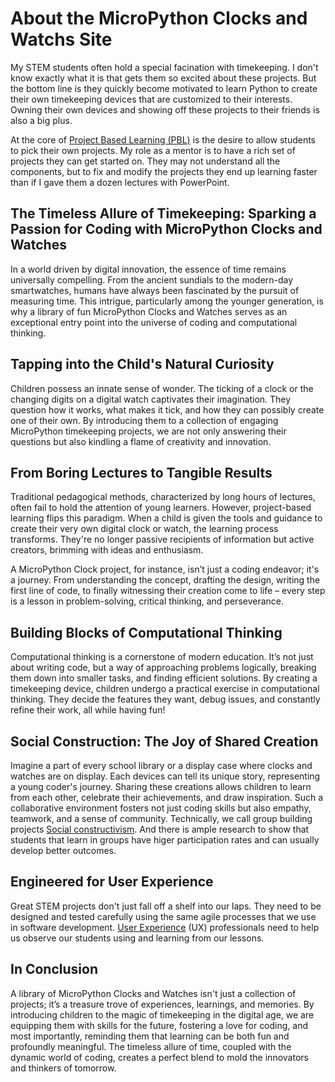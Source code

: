 # About the MicroPython Clocks and Watchs Site

<!-- 
Sample Prompt:
Create a persuasive motivational article about the values of a website dedicated
to the creation of clocks and watches using MicroPython.
Reference the following points:

1. Kids love clocks and watches
2. The lower cost of components
3. The need to teach computational thinking
4. The value of project-based learning
5. The value of social construction
6. The need for well-designed lesson plans
7. The focus on user experience
-->

My STEM students often hold a special facination with timekeeping.
I don't know exactly what it is that gets them so excited about
these projects.  But the bottom line is they quickly become
motivated to learn Python to create their own timekeeping
devices that are customized to their interests.  Owning their
own devices and showing off these
projects to their friends is also a big plus.

At the core of
 [Project Based Learning (PBL)](https://en.wikipedia.org/wiki/Project-based_learning)
 is the desire to allow students to pick their own projects.  My role
 as a mentor is to have a rich set of projects they can get
 started on.  They may not understand all the components, but
 to fix and modify the projects they end up learning
 faster than if I gave them a dozen lectures with PowerPoint.

## The Timeless Allure of Timekeeping: Sparking a Passion for Coding with MicroPython Clocks and Watches

In a world driven by digital innovation, the essence of time remains universally compelling. From the ancient sundials to the modern-day smartwatches, humans have always been fascinated by the pursuit of measuring time. This intrigue, particularly among the younger generation, is why a library of fun MicroPython Clocks and Watches serves as an exceptional entry point into the universe of coding and computational thinking.

## Tapping into the Child's Natural Curiosity

Children possess an innate sense of wonder. The ticking of a clock or the changing digits on a digital watch captivates their imagination. They question how it works, what makes it tick, and how they can possibly create one of their own. By introducing them to a collection of engaging MicroPython timekeeping projects, we are not only answering their questions but also kindling a flame of creativity and innovation.

## From Boring Lectures to Tangible Results

Traditional pedagogical methods, characterized by long hours of lectures, often fail to hold the attention of young learners. However, project-based learning flips this paradigm. When a child is given the tools and guidance to create their very own digital clock or watch, the learning process transforms. They're no longer passive recipients of information but active creators, brimming with ideas and enthusiasm.

A MicroPython Clock project, for instance, isn’t just a coding endeavor; it's a journey. From understanding the concept, drafting the design, writing the first line of code, to finally witnessing their creation come to life – every step is a lesson in problem-solving, critical thinking, and perseverance.

## Building Blocks of Computational Thinking

Computational thinking is a cornerstone of modern education. It’s not just about writing code, but a way of approaching problems logically, breaking them down into smaller tasks, and finding efficient solutions. By creating a timekeeping device, children undergo a practical exercise in computational thinking. They decide the features they want, debug issues, and constantly refine their work, all while having fun!

## Social Construction: The Joy of Shared Creation

Imagine a part of every school library or a display case where clocks and watches are on display.   Each devices can tell its unique story, representing a young coder's journey. Sharing these creations allows children to learn from each other, celebrate their achievements, and draw inspiration. Such a collaborative environment fosters not just coding skills but also empathy, teamwork, and a sense of community.  Technically, we call group building projects [Social constructivism](https://en.wikipedia.org/wiki/Social_constructivism#Education).  And there is ample
research to show that students that learn in groups have higer participation rates and can usually develop better outcomes.

## Engineered for User Experience

Great STEM projects don't just fall off a shelf into our laps.  They need to be designed and tested carefully using the same agile processes that we use in software development.  [User Experience](https://en.wikipedia.org/wiki/User_experience) (UX) professionals need to help us observe our students using and learning from our lessons.


## In Conclusion

A library of MicroPython Clocks and Watches isn't just a collection of projects; it’s a treasure trove of experiences, learnings, and memories. By introducing children to the magic of timekeeping in the digital age, we are equipping them with skills for the future, fostering a love for coding, and most importantly, reminding them that learning can be both fun and profoundly meaningful. The timeless allure of time, coupled with the dynamic world of coding, creates a perfect blend to mold the innovators and thinkers of tomorrow.